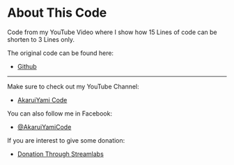 # About This Code

Code from my YouTube Video where I show how 15 Lines of code can be shorten to 3 Lines only.

The original code can be found here:

- [Github](https://github.com/AkaruiYami/JomBelajarPython/tree/master/scripts/side_project)

---

Make sure to check out my YouTube Channel:

- [AkaruiYami Code](https://www.youtube.com/channel/UCS_MEhU_i7IEJxF_alaztzw)

You can also follow me in Facebook:

- [@AkaruiYamiCode](https://www.facebook.com/AkaruiYamiCode)

If you are interest to give some donation:

- [Donation Through Streamlabs](https://streamlabs.com/akaruiyamicode)
